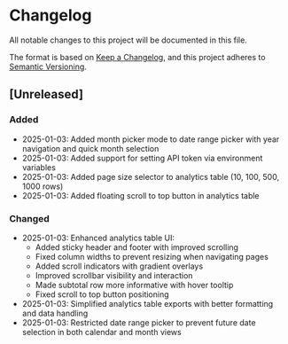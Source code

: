 # Changelog

All notable changes to this project will be documented in this file.

The format is based on [Keep a Changelog](https://keepachangelog.com/en/1.0.0/),
and this project adheres to [Semantic Versioning](https://semver.org/spec/v2.0.0.html).

## [Unreleased]

### Added

- 2025-01-03: Added month picker mode to date range picker with year navigation and quick month selection
- 2025-01-03: Added support for setting API token via environment variables
- 2025-01-03: Added page size selector to analytics table (10, 100, 500, 1000 rows)
- 2025-01-03: Added floating scroll to top button in analytics table

### Changed

- 2025-01-03: Enhanced analytics table UI:
  - Added sticky header and footer with improved scrolling
  - Fixed column widths to prevent resizing when navigating pages
  - Added scroll indicators with gradient overlays
  - Improved scrollbar visibility and interaction
  - Made subtotal row more informative with hover tooltip
  - Fixed scroll to top button positioning
- 2025-01-03: Simplified analytics table exports with better formatting and data handling
- 2025-01-03: Restricted date range picker to prevent future date selection in both calendar and month views
